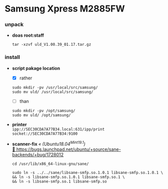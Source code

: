 # Samsung Xpress M2885FW
### unpack

+ **doas root:staff**
  
  ```
  tar -xzvf uld_V1.00.39_01.17.tar.gz
  ```


### install

+ **script pakage location**  
  - [x] rather
  
  ```
  sudo mkdir -pv /usr/local/src/samsung/  
  sudo mv uld/ /usr/local/src/samsung/
  ```
  
  - [ ] than
  
  ```  
  sudo mkdir -pv /opt/samsung/  
  sudo mv uld/ /opt/samsung/
  ```


+ **printer**  
  `ipp://SEC30CDA7A77B34.local:631/ipp/print`  
  `socket://SEC30CDA7A77B34:9100`


+ **scanner-fix** _« \(Ubuntu18.04<sup>Mint19.1</sup>\)_  
  [ :arrow_up_small: https://bugs.launchpad.net/ubuntu/+source/sane-backends/+bug/1728012 ](https://bugs.launchpad.net/ubuntu/+source/sane-backends/+bug/1728012)
  
  ```
  cd /usr/lib/x86_64-linux-gnu/sane/
  ```
  ```
  sudo ln -s ../../sane/libsane-smfp.so.1.0.1 libsane-smfp.so.1.0.1 \  
  && ln -s libsane-smfp.so.1.0.1 libsane-smfp.so.1 \  
  && ln -s libsane-smfp.so.1 libsane-smfp.so
  ```